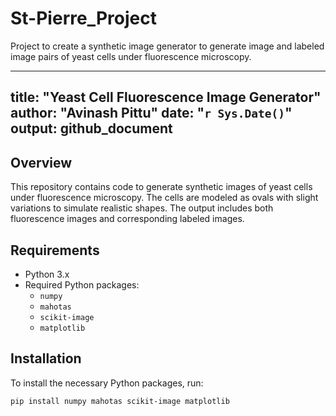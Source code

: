 # St-Pierre_Project
Project to create a synthetic image generator  to generate image and labeled image pairs of yeast cells under fluorescence microscopy.

---
title: "Yeast Cell Fluorescence Image Generator"
author: "Avinash Pittu"
date: "`r Sys.Date()`"
output: github_document
---

## Overview

This repository contains code to generate synthetic images of yeast cells under fluorescence microscopy. The cells are modeled as ovals with slight variations to simulate realistic shapes. The output includes both fluorescence images and corresponding labeled images.

## Requirements

- Python 3.x
- Required Python packages:
  - `numpy`
  - `mahotas`
  - `scikit-image`
  - `matplotlib`

## Installation

To install the necessary Python packages, run:

```sh
pip install numpy mahotas scikit-image matplotlib
